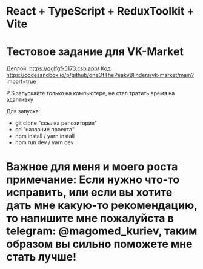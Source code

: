 # React + TypeScript + ReduxToolkit + Vite

# Тестовое задание для VK-Market

Деплой: https://dglfgf-5173.csb.app/
Код: https://codesandbox.io/p/github/oneOfThePeakyBlinders/vk-market/main?import=true

P.S запускайте только на компьютере, не стал тратить время на адаптивку

Для запуска:
- git clone "ссылка репозитория"
- cd "название проекта"
- npm install / yarn install
- npm run dev / yarn dev

# Важное для меня и моего роста примечание: Если нужно что-то исправить, или если вы хотите дать мне какую-то рекомендацию, то напишите мне пожалуйста в telegram: @magomed_kuriev, таким образом вы сильно поможете мне стать лучше!
